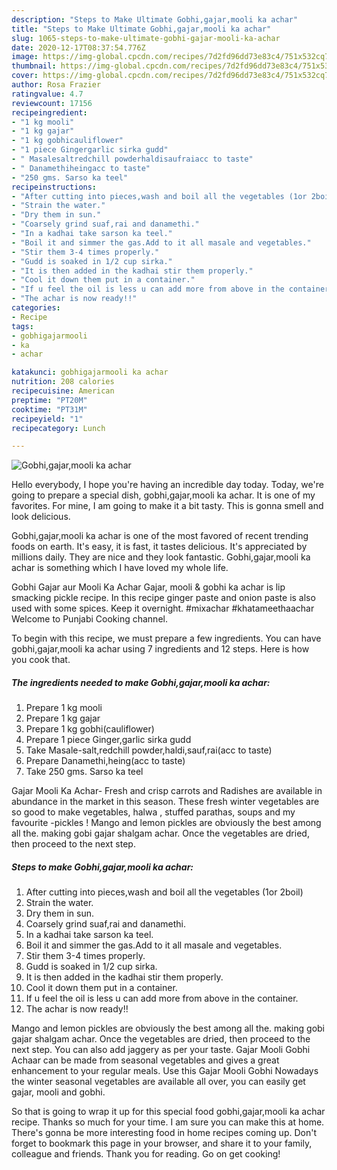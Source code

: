 ```yaml
---
description: "Steps to Make Ultimate Gobhi,gajar,mooli ka achar"
title: "Steps to Make Ultimate Gobhi,gajar,mooli ka achar"
slug: 1065-steps-to-make-ultimate-gobhi-gajar-mooli-ka-achar
date: 2020-12-17T08:37:54.776Z
image: https://img-global.cpcdn.com/recipes/7d2fd96dd73e83c4/751x532cq70/gobhigajarmooli-ka-achar-recipe-main-photo.jpg
thumbnail: https://img-global.cpcdn.com/recipes/7d2fd96dd73e83c4/751x532cq70/gobhigajarmooli-ka-achar-recipe-main-photo.jpg
cover: https://img-global.cpcdn.com/recipes/7d2fd96dd73e83c4/751x532cq70/gobhigajarmooli-ka-achar-recipe-main-photo.jpg
author: Rosa Frazier
ratingvalue: 4.7
reviewcount: 17156
recipeingredient:
- "1 kg mooli"
- "1 kg gajar"
- "1 kg gobhicauliflower"
- "1 piece Gingergarlic sirka gudd"
- " Masalesaltredchill powderhaldisaufraiacc to taste"
- " Danamethiheingacc to taste"
- "250 gms. Sarso ka teel"
recipeinstructions:
- "After cutting into pieces,wash and boil all the vegetables (1or 2boil)"
- "Strain the water."
- "Dry them in sun."
- "Coarsely grind suaf,rai and danamethi."
- "In a kadhai take sarson ka teel."
- "Boil it and simmer the gas.Add to it all masale and vegetables."
- "Stir them 3-4 times properly."
- "Gudd is soaked in 1/2 cup sirka."
- "It is then added in the kadhai stir them properly."
- "Cool it down them put in a container."
- "If u feel the oil is less u can add more from above in the container."
- "The achar is now ready!!"
categories:
- Recipe
tags:
- gobhigajarmooli
- ka
- achar

katakunci: gobhigajarmooli ka achar 
nutrition: 208 calories
recipecuisine: American
preptime: "PT20M"
cooktime: "PT31M"
recipeyield: "1"
recipecategory: Lunch

---
```



![Gobhi,gajar,mooli ka achar](https://img-global.cpcdn.com/recipes/7d2fd96dd73e83c4/751x532cq70/gobhigajarmooli-ka-achar-recipe-main-photo.jpg)

Hello everybody, I hope you're having an incredible day today. Today, we're going to prepare a special dish, gobhi,gajar,mooli ka achar. It is one of my favorites. For mine, I am going to make it a bit tasty. This is gonna smell and look delicious.

Gobhi,gajar,mooli ka achar is one of the most favored of recent trending foods on earth. It's easy, it is fast, it tastes delicious. It's appreciated by millions daily. They are nice and they look fantastic. Gobhi,gajar,mooli ka achar is something which I have loved my whole life.

Gobhi Gajar aur Mooli Ka Achar Gajar, mooli &amp; gobhi ka achar is lip smacking pickle recipe. In this recipe ginger paste and onion paste is also used with some spices. Keep it overnight. #mixachar #khatameethaachar Welcome to Punjabi Cooking channel.


To begin with this recipe, we must prepare a few ingredients. You can have gobhi,gajar,mooli ka achar using 7 ingredients and 12 steps. Here is how you cook that.

<!--inarticleads1-->

##### The ingredients needed to make Gobhi,gajar,mooli ka achar:

1. Prepare 1 kg mooli
1. Prepare 1 kg gajar
1. Prepare 1 kg gobhi(cauliflower)
1. Prepare 1 piece Ginger,garlic sirka gudd
1. Take  Masale-salt,redchill powder,haldi,sauf,rai(acc to taste)
1. Prepare  Danamethi,heing(acc to taste)
1. Take 250 gms. Sarso ka teel


Gajar Mooli Ka Achar- Fresh and crisp carrots and Radishes are available in abundance in the market in this season. These fresh winter vegetables are so good to make vegetables, halwa , stuffed parathas, soups and my favourite -pickles ! Mango and lemon pickles are obviously the best among all the. making gobi gajar shalgam achar. Once the vegetables are dried, then proceed to the next step. 

<!--inarticleads2-->

##### Steps to make Gobhi,gajar,mooli ka achar:

1. After cutting into pieces,wash and boil all the vegetables (1or 2boil)
1. Strain the water.
1. Dry them in sun.
1. Coarsely grind suaf,rai and danamethi.
1. In a kadhai take sarson ka teel.
1. Boil it and simmer the gas.Add to it all masale and vegetables.
1. Stir them 3-4 times properly.
1. Gudd is soaked in 1/2 cup sirka.
1. It is then added in the kadhai stir them properly.
1. Cool it down them put in a container.
1. If u feel the oil is less u can add more from above in the container.
1. The achar is now ready!!


Mango and lemon pickles are obviously the best among all the. making gobi gajar shalgam achar. Once the vegetables are dried, then proceed to the next step. You can also add jaggery as per your taste. Gajar Mooli Gobhi Achaar can be made from seasonal vegetables and gives a great enhancement to your regular meals. Use this Gajar Mooli Gobhi Nowadays the winter seasonal vegetables are available all over, you can easily get gajar, mooli and gobhi. 

So that is going to wrap it up for this special food gobhi,gajar,mooli ka achar recipe. Thanks so much for your time. I am sure you can make this at home. There's gonna be more interesting food in home recipes coming up. Don't forget to bookmark this page in your browser, and share it to your family, colleague and friends. Thank you for reading. Go on get cooking!
